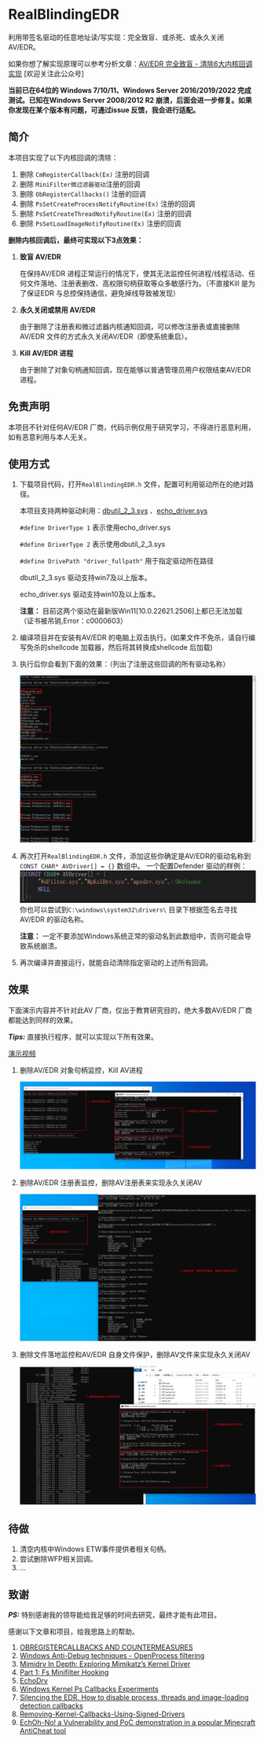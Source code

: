# RealBlindingEDR

利用带签名驱动的任意地址读/写实现：完全致盲、或杀死、或永久关闭 AV/EDR。

如果你想了解实现原理可以参考分析文章：[AV/EDR 完全致盲 - 清除6大内核回调实现](https://mp.weixin.qq.com/s/ZMTjDMMdQoOczxzZ7OAGtA)    [欢迎关注此公众号]

**当前已在64位的 Windows 7/10/11、Windows Server 2016/2019/2022 完成测试。已知在Windows Server 2008/2012 R2 崩溃，后面会进一步修复。如果你发现在某个版本有问题，可通过issue 反馈，我会进行适配。**

## 简介

本项目实现了以下内核回调的清除：

1. 删除 `CmRegisterCallback(Ex)` 注册的回调
2. 删除 `MiniFilter微过滤器驱动`注册的回调
3. 删除 `ObRegisterCallbacks()` 注册的回调
4. 删除 `PsSetCreateProcessNotifyRoutine(Ex)` 注册的回调
5. 删除 `PsSetCreateThreadNotifyRoutine(Ex)` 注册的回调
6. 删除 `PsSetLoadImageNotifyRoutine(Ex)` 注册的回调

**删除内核回调后，最终可实现以下3点效果：**

1. **致盲 AV/EDR**
    
    在保持AV/EDR 进程正常运行的情况下，使其无法监控任何进程/线程活动、任何文件落地、注册表删改、高权限句柄获取等众多敏感行为。（不直接Kill 是为了保证EDR 与总控保持通信，避免掉线导致被发现）
    
2. **永久关闭或禁用 AV/EDR**
    
    由于删除了注册表和微过滤器内核通知回调，可以修改注册表或直接删除AV/EDR 文件的方式永久关闭AV/EDR（即使系统重启）。
    
3. **Kill AV/EDR 进程**
    
    由于删除了对象句柄通知回调，现在能够以普通管理员用户权限结束AV/EDR 进程。

## 免责声明

本项目不针对任何AV/EDR 厂商，代码示例仅用于研究学习，不得进行恶意利用，如有恶意利用与本人无关。

## 使用方式

1. 下载项目代码，打开`RealBlindingEDR.h` 文件，配置可利用驱动所在的绝对路径。
    
	本项目支持两种驱动利用：[dbutil_2_3.sys](https://www.loldrivers.io/drivers/a4eabc75-edf6-4b74-9a24-6a26187adabf/) 、[echo_driver.sys](https://www.loldrivers.io/drivers/afb8bb46-1d13-407d-9866-1daa7c82ca63/)
    
    `#define DriverType 1`  表示使用echo_driver.sys
    
    `#define DriverType 2`  表示使用dbutil_2_3.sys
    
    `#define DrivePath "driver_fullpath"`  用于指定驱动所在路径
    
    dbutil_2_3.sys 驱动支持win7及以上版本。
	 
	 echo_driver.sys 驱动支持win10及以上版本。
	 
	 **注意：** 目前这两个驱动在最新版Win11[10.0.22621.2506]上都已无法加载（证书被吊销,Error：c0000603）
	 
2. 编译项目并在安装有AV/EDR 的电脑上双击执行。(如果文件不免杀，请自行编写免杀的shellcode 加载器，然后将其转换成shellcode 后加载)
3. 执行后你会看到下面的效果：（列出了注册这些回调的所有驱动名称）
	
    ![](assets/16984937060550.jpg)

4. 再次打开`RealBlindingEDR.h` 文件，添加这些你确定是AV/EDR的驱动名称到`CONST CHAR* AVDriver[] = {}` 数组中。
    一个配置Defender 驱动的样例：
    ![](assets/16984942671759.jpg)
    你也可以尝试到`C:\windows\system32\drivers\` 目录下根据签名去寻找AV/EDR 的驱动名称。
    
   **注意：** 一定不要添加Windows系统正常的驱动名到此数组中，否则可能会导致系统崩溃。
5. 再次编译并直接运行，就能自动清除指定驱动的上述所有回调。    


## 效果
下面演示内容并不针对此AV 厂商，仅出于教育研究目的，绝大多数AV/EDR 厂商都能达到同样的效果。

***Tips:*** 直接执行程序，就可以实现以下所有效果。

[演示视频](Demovideo.mp4)
1. 删除AV/EDR 对象句柄监控，Kill AV进程
	
    ![](assets/16984944785334.jpg)
2. 删除AV/EDR 注册表监控，删除AV注册表来实现永久关闭AV
	
    ![](assets/16984945058037.jpg)

3. 删除文件落地监控和AV/EDR 自身文件保护，删除AV文件来实现永久关闭AV
	
    ![](assets/16984950206880.jpg)


## 待做

1. 清空内核中Windows ETW事件提供者相关句柄。
2. 尝试删除WFP相关回调。
3. ...

## 致谢

***PS:*** 特别感谢我的领导能给我足够的时间去研究，最终才能有此项目。

感谢以下文章和项目，给我思路上的帮助。
1. [OBREGISTERCALLBACKS AND COUNTERMEASURES](https://douggemhax.wordpress.com/2015/05/27/obregistercallbacks-and-countermeasures/)
2. [Windows Anti-Debug techniques - OpenProcess filtering](https://blog.xpnsec.com/anti-debug-openprocess/)
3. [Mimidrv In Depth: Exploring Mimikatz’s Kernel Driver](https://medium.com/@matterpreter/mimidrv-in-depth-4d273d19e148)
4. [Part 1: Fs Minifilter Hooking](https://aviadshamriz.medium.com/part-1-fs-minifilter-hooking-7e743b042a9d)
5. [EchoDrv](https://github.com/YOLOP0wn/EchoDrv)
6. [Windows Kernel Ps Callbacks Experiments](http://blog.deniable.org/posts/windows-callbacks/)
7. [Silencing the EDR. How to disable process, threads and image-loading detection callbacks](https://www.matteomalvica.com/blog/2020/07/15/silencing-the-edr/)
8. [Removing-Kernel-Callbacks-Using-Signed-Drivers](https://br-sn.github.io/Removing-Kernel-Callbacks-Using-Signed-Drivers/)
9. [EchOh-No! a Vulnerability and PoC demonstration in a popular Minecraft AntiCheat tool](https://ioctl.fail/echo-ac-writeup/)

